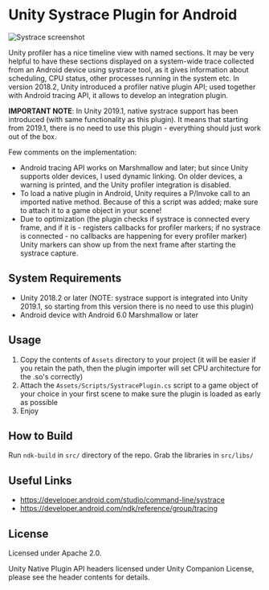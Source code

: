 ﻿# Unity Systrace Plugin for Android
![Systrace screenshot](screenshot.png)

Unity profiler has a nice timeline view with named sections. It may be very helpful to have these sections displayed on a system-wide trace collected from an Android device using systrace tool, as it gives information about scheduling, CPU status, other processes running in the system etc.
In version 2018.2, Unity introduced a profiler native plugin API; used together with Android tracing API, it allows to develop an integration plugin.

**IMPORTANT NOTE**: In Unity 2019.1, native systrace support has been introduced (with same functionality as this plugin). It means that starting from 2019.1, there is no need to use this plugin - everything should just work out of the box.

Few comments on the implementation:
-	Android tracing API works on Marshmallow and later; but since Unity supports older devices, I used dynamic linking. On older devices, a warning is printed, and the Unity profiler integration is disabled.
-	To load a native plugin in Android, Unity requires a P/Invoke call to an imported native method. Because of this a script was added; make sure to attach it to a game object in your scene!
-	Due to optimization (the plugin checks if systrace is connected every frame, and if it is - registers callbacks for profiler markers; if no systrace is connected - no callbacks are happening for every profiler marker) Unity markers can show up from the next frame after starting the systrace capture.

## System Requirements
-	Unity 2018.2 or later (NOTE: systrace support is integrated into Unity 2019.1, so starting from this version there is no need to use this plugin)
-	Android device with Android 6.0 Marshmallow or later

## Usage
1.	Copy the contents of `Assets` directory to your project (it will be easier if you retain the path, then the plugin importer will set CPU architecture for the .so's correctly)
2.	Attach the `Assets/Scripts/SystracePlugin.cs` script to a game object of your choice in your first scene to make sure the plugin is loaded as early as possible
3.	Enjoy

## How to Build
Run `ndk-build` in `src/` directory of the repo. Grab the libraries in `src/libs/`

## Useful Links
-	https://developer.android.com/studio/command-line/systrace
-	https://developer.android.com/ndk/reference/group/tracing

## License
Licensed under Apache 2.0.

Unity Native Plugin API headers licensed under Unity Companion License, please see the header contents for details.
